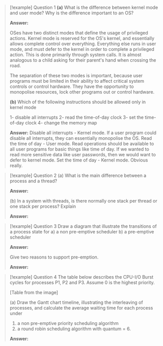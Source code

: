 > [!example] Question 1
> **(a)** What is the difference between kernel mode and user mode? Why is the difference important to an OS?
>
> **Answer:**
> 
> OSes have two distinct modes that define the usage of privileged actions. Kernel mode is reserved for the OS's kernel, and essentially allows complete control over everything. Everything else runs in user mode, and must defer to the kernel in order to complete a privileged action. This is done primarily through system calls. It is almost analogous to a child asking for their parent's hand when crossing the road. 
> 
> The separation of these two modes is important, because user programs must be limited in their ability to affect critical system controls or control hardware. They have the opportunity to monopolise resources, lock other programs out or control hardware. 
>
> **(b)** Which of the following instructions should be allowed only in kernel mode
> 
> 1- disable all interrupts
> 2- read the time-of-day clock
> 3- set the time-of-day clock
> 4- change the memory map
>
> **Answer:**
> Disable all interrupts - Kernel mode. If a user program could disable all interrupts, they can essentially monopolise the OS.
> Read the time of day - User mode. Read operations should be available to all user programs for basic things like time of day. If we wanted to read more sensitive data like user passwords, then we would want to defer to kernel mode.
> Set the time of day - Kernel mode. Obvious really. 

> [!example] Question 2
> (a) What is the main difference between a process and a thread?
>
> **Answer:**
>
> (b) In a system with threads, is there normally one stack per thread or one stack per process? Explain
>
> **Answer:**

> [!example] Question 3
> Draw a diagram that illustrate the transitions of a process state for
> a) a non pre-emptive scheduler
> b) a pre-emptive scheduler
>
> **Answer:**
>
> Give two reasons to support pre-emption.
>
> **Answer:**

> [!example] Question 4
> The table below describes the CPU-I/O Burst cycles for processes P1, P2 and P3. Assume 0 is the highest priority.
>
> [Table from the image]
>
> (a) Draw the Gantt chart timeline, illustrating the interleaving of processes, and calculate the average waiting time for each process under
> 1. a non pre-emptive priority scheduling algorithm
> 2. a round robin scheduling algorithm with quantum = 6.
>
> **Answer:**
